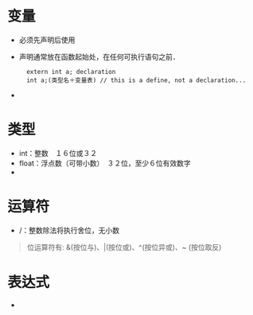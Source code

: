 # 变量

- 必须先声明后使用
- 声明通常放在函数起始处，在任何可执行语句之前．

        extern int a; declaration
        int a;(类型名＋变量表) // this is a define, not a declaration...

-



# 类型

- int：整数　１６位或３２　
- float：浮点数（可带小数）　３２位，至少６位有效数字
- 


# 运算符

- /：整数除法将执行舍位，无小数


> 位运算符有: &(按位与)、|(按位或)、^(按位异或)、~ (按位取反)

# 表达式


-

